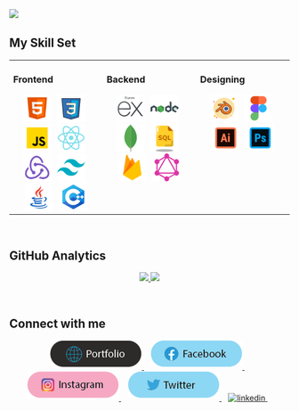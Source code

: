<img src="https://github.com/ritik307/ritik307/blob/main/images/newbg(1).png" />

<br/>

## My Skill Set  
<table><tr><td valign="top" width="33%">

### Frontend  
<div align="center">  
<img src="https://github.com/MoizHaider/MoizHaider/blob/main/icons8-html5-144.png" alt="HTM5" height="50" />&nbsp;&nbsp;
<img src="https://github.com/MoizHaider/MoizHaider/blob/main/icons8-css3-100.png" alt="Css3" height="50" />&nbsp;&nbsp;
<img src="https://github.com/MoizHaider/MoizHaider/blob/main/icons8-javascript-144.png" alt="JavaScript" height="50" />&nbsp;&nbsp;
<img src="https://github.com/MoizHaider/MoizHaider/blob/main/icons8-react-js-144.png" alt="React" height="50" />&nbsp;&nbsp;
<img src="https://github.com/MoizHaider/MoizHaider/blob/main/icons8-redux-144.png" alt="Redux" height="50" />&nbsp;&nbsp;
<img src="https://github.com/MoizHaider/MoizHaider/blob/main/icons8-tailwindcss-144.png" alt="Tailwindcss" height="50" />&nbsp;&nbsp;
<img src="https://github.com/MoizHaider/MoizHaider/blob/main/icons8-java-144.png" alt="Java" height="50" />&nbsp;&nbsp;
<img src="https://github.com/MoizHaider/MoizHaider/blob/main/icons8-c-144.png" alt="C++" height="50" />  
</div>

</td><td valign="top" width="33%">


### Backend  
<div align="center">  
<img src="https://github.com/MoizHaider/MoizHaider/blob/main/icons8-express-js-144.png" alt="Express" height="50" />&nbsp;&nbsp;
<img src="https://github.com/MoizHaider/MoizHaider/blob/main/icons8-nodejs-144.png" alt="Node.js" height="50" />&nbsp;&nbsp;
<img src="https://github.com/MoizHaider/MoizHaider/blob/main/icons8-mongodb-a-cross-platform-document-oriented-database-program-96.png" alt="Mongodb" height="50" />&nbsp;&nbsp;
<img src="https://github.com/MoizHaider/MoizHaider/blob/main/icons8-sql-64.png" alt="SQL" height="50" />&nbsp;&nbsp;
<img src="https://github.com/MoizHaider/MoizHaider/blob/main/icons8-firebase-144.png" alt="Firebase" height="50" />&nbsp;&nbsp;
<img src="https://github.com/MoizHaider/MoizHaider/blob/main/icons8-graphql-an-open-source-data-query-and-manipulation-language-for-api-96.png" alt="Graphql" height="50" />  
</div>

</td><td valign="top" width="33%">

### Designing  
<div align="center">  
<img src="https://github.com/MoizHaider/MoizHaider/blob/main/icons8-blender-100.png" alt="Blender" height="50" />&nbsp;&nbsp;
<img src="https://github.com/MoizHaider/MoizHaider/blob/main/icons8-figma-144.png" alt="Figma" height="50" />&nbsp;&nbsp;
<img src="https://github.com/MoizHaider/MoizHaider/blob/main/icons8-illustrator-144.png" alt="Illustrator" height="50" />&nbsp;&nbsp;
<img src="https://github.com/MoizHaider/MoizHaider/blob/main/icons8-photoshop-144.png" alt="Photoshop" height="50" />  
</div>

</td></tr></table>  

<br/>  

## GitHub Analytics

<p align="center">
<a href="https://github.com/MoizHaider">
  <img height="180em" src="https://github-readme-stats-eight-theta.vercel.app/api?username=MoizHaider&show_icons=true&theme=algolia&include_all_commits=true&count_private=true"/>
  <img height="180em" src="https://github-readme-stats.vercel.app/api/top-langs?username=MoizHaider&layout=compact&theme=algolia&include_all_commits=true&count_private=true&langs_count=8"/>
</a>
</p> 

<br/>

## Connect with me  
<div align="center">
<a href="https://github.com/c9s" target="_blank">
<img src="https://github.com/MoizHaider/MoizHaider/blob/main/socialLinks/portfolio.png" alt=Portfolio style="margin-bottom: 5px;" />
</a>&nbsp;&nbsp;
<a href="https://twitter.com/c9s" target="_blank">
<img src="https://github.com/MoizHaider/MoizHaider/blob/main/socialLinks/facebook.png" alt=Facebook style="margin-bottom: 5px;" />
</a>&nbsp;&nbsp;
<a href="https://dev.to/c9s" target="_blank">
<img src="https://github.com/MoizHaider/MoizHaider/blob/main/socialLinks/instagram.png" alt=Instagram style="margin-bottom: 5px;" />
</a>&nbsp;&nbsp;
<a href="https://linkedin.com/in/lin-yo-an-51318026" target="_blank">
<img src="https://github.com/MoizHaider/MoizHaider/blob/main/socialLinks/twitter.png" alt=Twitter style="margin-bottom: 5px;" />
</a>&nbsp;&nbsp;
<a href="https://www.facebook.com/yoan.lin" target="_blank">
<img src="https://img.shields.io/badge/facebook-%232E87FB.svg?&style=for-the-badge&logo=facebook&logoColor=white" alt=linkedin style="margin-bottom: 5px;" />
</a>&nbsp;&nbsp;
</div>  

<br/>
